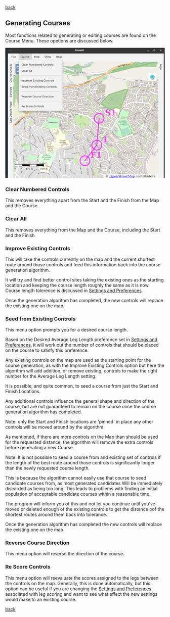 [back](./index.md)

## Generating Courses

Most functions related to generating or editing courses are found on the Course Menu. These opetions are discussed
below.

![Image](./doc/coursemenu.png)

### Clear Numbered Controls

This removes everything apart from the Start and the Finish from the Map and the Course.

### Clear All

This removes everything from the Map and the Course, including the Start and the Finish

### Improve Existing Controls

This will take the controls currently on the map and the current shortest route around those controls and feed this
information back into the course generation algorithm.

It will try and find better control sites taking the existing ones as the starting location and keeping the course
length roughly the same as it is now. Course length tolerence is discussed
in [Settings and Preferences](./SettingsAndPreferences.md).

Once the generation algorithm has completed, the new controls will replace the existing one on the map.

### Seed from Existing Controls

This menu option prompts you for a desired course length.

Based on the Desired Average Leg Length preference set in [Settings and Preferences](./SettingsAndPreferences.md), it
will work out the number of controls that should be placed on the course to satisfy this preference.

Any existing controls on the map are used as the starting point for the course generation, as with the Improve Existing
Controls option but here the algorithm will add addition, or remove existing, controls to make the right number for the
Average Leg Length setting.

It is possible, and quite common, to seed a course from just the Start and Finish Locations.

Any additional controls influence the general shape and direction of the course, but are not guaranteed to remain on the
course once the course generation algorithm has completed.

Note: only the Start and Finish locations are 'pinned' in place any other controls will be moved around by the
algorithm.

As mentioned, if there are more controls on the Map than should be used for the requested distance, the algorithm will
remove the extra controls before generating a new Course.

Note: It is not possible to seed a course from and existing set of controls if the length of the best route around those
controls is significantly longer than the newly requested course length.

This is because the algorithm cannot easily use that course to seed candidate courses from, as most generated candidates
Will be immediately discarded as being too long. This leads to problems with finding an initial population of acceptable
candidate courses within a reasonable time.

The program will inform you of this and not let you continue until you've moved or deleted enough of the existing
controls to get the distance oof the shortest routes around them back into tolerance.

Once the generation algorithm has completed the new controls will replace the existing one on the map.

### Reverse Course Direction

This menu option will reverse the direction of the course.

### Re Score Controls

This menu option will reevaluate the scores assigned to the legs between the controls on the map. Generally, this is
done automatically, but this option can be useful if you are changing
the [Settings and Preferences](./SettingsAndPreferences.md)
associated with leg scoring and want to see what effect the new settings would make to an existing course.

[back](./index.md) 